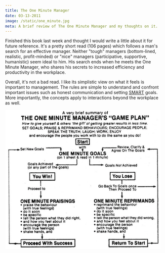 ```yaml
---
title: The One Minute Manager
date: 03-13-2011
image: /static/one_minute.jpg
meta: A brief review of The One Minute Manager and my thoughts on it.
---
```


Finished this book last week and thought I would write a little about it for future reference. It's a pretty short read (106 pages) which follows a man's search for an effective manager. Neither "tough" managers (bottom-lined, realistic, profit-minded) or "nice" managers (participative, supportive, humanistic) seem ideal to him. His search ends when he meets the One Minute Manager, who shares his secrets to increased efficiency and productivity in the workplace.

Overall, it's not a bad read. I like its simplistic view on what it feels is important to management. The rules are simple to understand and confront important issues such as honest communication and setting [SMART][1] goals. More importantly, the concepts apply to interactions beyond the workplace as well.

<img class="pure-img center" src="/static/one_minute.jpg" alt="one minute manager game plan" />

[1]: http://en.wikipedia.org/wiki/SMART_criteria
